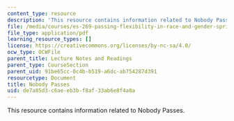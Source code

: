 ```yaml
---
content_type: resource
description: 'This resource contains information related to Nobody Passes. '
file: /media/courses/es-269-passing-flexibility-in-race-and-gender-spring-2009/de7a85d3c6aeeb3bf8af33ab6e8f4a8a_MITES_269S09_lec11_Class11.pdf
file_type: application/pdf
learning_resource_types: []
license: https://creativecommons.org/licenses/by-nc-sa/4.0/
ocw_type: OCWFile
parent_title: Lecture Notes and Readings
parent_type: CourseSection
parent_uid: 91be65cc-0c4b-b519-a6dc-ab754287d391
resourcetype: Document
title: Nobody Passes
uid: de7a85d3-c6ae-eb3b-f8af-33ab6e8f4a8a
---
```

This resource contains information related to Nobody Passes. 